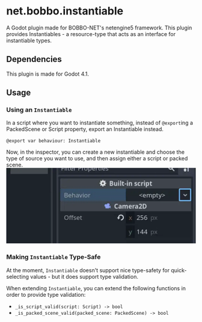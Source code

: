 # net.bobbo.instantiable

A Godot plugin made for BOBBO-NET's netengine5 framework.
This plugin provides Instantiables - a resource-type that acts as an interface for instantiable types.

## Dependencies

This plugin is made for Godot 4.1.

## Usage

### Using an `Instantiable`

In a script where you want to instantiate something, instead of `@export`ing a PackedScene or Script property, export an Instantiable instead.

```
@export var behaviour: Instantiable
```

Now, in the inspector, you can create a new instantiable and choose the type of source you want to use, and then assign either a script or packed scene.
![An animation showing selecting between source types](docs/source_types.webp)

### Making `Instantiable` Type-Safe

At the moment, `Instantiable` doesn't support nice type-safety for quick-selecting values - but it does support type validation.

When extending `Instantiable`, you can extend the following functions in order to provide type validation:

- `_is_script_valid(script: Script) -> bool`
- `_is_packed_scene_valid(packed_scene: PackedScene) -> bool`
